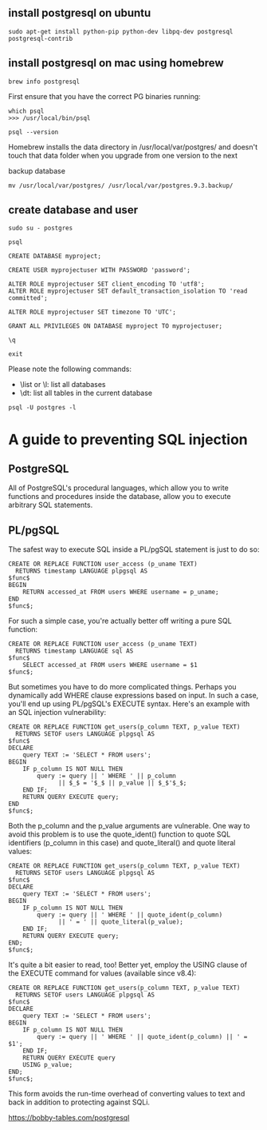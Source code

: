 ## install postgresql on ubuntu
```
sudo apt-get install python-pip python-dev libpq-dev postgresql postgresql-contrib
```

## install postgresql on mac using homebrew
```
brew info postgresql
```
First ensure that you have the correct PG binaries running:
```
which psql
>>> /usr/local/bin/psql

psql --version
```
Homebrew installs the data directory in /usr/local/var/postgres/ and doesn't touch that data folder when you upgrade from one version to the next

backup database
```
mv /usr/local/var/postgres/ /usr/local/var/postgres.9.3.backup/
```
## create database and user
```
sudo su - postgres

psql

CREATE DATABASE myproject;

CREATE USER myprojectuser WITH PASSWORD 'password';

ALTER ROLE myprojectuser SET client_encoding TO 'utf8';
ALTER ROLE myprojectuser SET default_transaction_isolation TO 'read committed';

ALTER ROLE myprojectuser SET timezone TO 'UTC';

GRANT ALL PRIVILEGES ON DATABASE myproject TO myprojectuser;

\q

exit
```

Please note the following commands:
* \list or \l: list all databases
* \dt: list all tables in the current database
```
psql -U postgres -l
```

# A guide to preventing SQL injection

## PostgreSQL
All of PostgreSQL's procedural languages, which allow you to write functions and procedures inside the database, allow you to execute arbitrary SQL statements.

## PL/pgSQL
The safest way to execute SQL inside a PL/pgSQL statement is just to do so:
```
CREATE OR REPLACE FUNCTION user_access (p_uname TEXT)
  RETURNS timestamp LANGUAGE plpgsql AS
$func$
BEGIN
    RETURN accessed_at FROM users WHERE username = p_uname;
END
$func$;
```
For such a simple case, you're actually better off writing a pure SQL function:
```
CREATE OR REPLACE FUNCTION user_access (p_uname TEXT)
  RETURNS timestamp LANGUAGE sql AS
$func$
    SELECT accessed_at FROM users WHERE username = $1
$func$;
```
But sometimes you have to do more complicated things. Perhaps you dynamically add WHERE clause expressions based on input. In such a case, you'll end up using PL/pgSQL's EXECUTE syntax. Here's an example with an SQL injection vulnerability:
```
CREATE OR REPLACE FUNCTION get_users(p_column TEXT, p_value TEXT)
  RETURNS SETOF users LANGUAGE plpgsql AS
$func$
DECLARE
    query TEXT := 'SELECT * FROM users';
BEGIN
    IF p_column IS NOT NULL THEN
        query := query || ' WHERE ' || p_column
              || $_$ = '$_$ || p_value || $_$'$_$;
    END IF;
    RETURN QUERY EXECUTE query;
END
$func$;
```
Both the p_column and the p_value arguments are vulnerable. One way to avoid this problem is to use the quote_ident() function to quote SQL identifiers (p_column in this case) and quote_literal() and quote literal values:
```
CREATE OR REPLACE FUNCTION get_users(p_column TEXT, p_value TEXT)
  RETURNS SETOF users LANGUAGE plpgsql AS
$func$
DECLARE
    query TEXT := 'SELECT * FROM users';
BEGIN
    IF p_column IS NOT NULL THEN
        query := query || ' WHERE ' || quote_ident(p_column)
              || ' = ' || quote_literal(p_value);
    END IF;
    RETURN QUERY EXECUTE query;
END;
$func$;
```
It's quite a bit easier to read, too! Better yet, employ the USING clause of the EXECUTE command for values (available since v8.4):
```
CREATE OR REPLACE FUNCTION get_users(p_column TEXT, p_value TEXT)
  RETURNS SETOF users LANGUAGE plpgsql AS
$func$
DECLARE
    query TEXT := 'SELECT * FROM users';
BEGIN
    IF p_column IS NOT NULL THEN
        query := query || ' WHERE ' || quote_ident(p_column) || ' = $1';
    END IF;
    RETURN QUERY EXECUTE query
    USING p_value;
END;
$func$;
```
This form avoids the run-time overhead of converting values to text and back in addition to protecting against SQLi.

https://bobby-tables.com/postgresql

